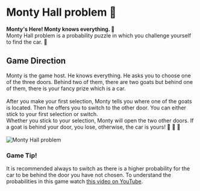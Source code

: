 # Monty Hall problem :door:
**Monty's Here! Monty knows everything. :ghost:**\
Monty Hall problem is a probability puzzle in which you challenge yourself to find the car. :car:

## Game Direction
Monty is the game host. He knows everything. He asks you to choose one of the three doors. 
Behind two of them, there are two goats but behind one of them, there is your fancy prize which is a car.\
\
After you make your first selection, Monty tells you where one of the goats is located. Then he offers you to switch to the other door. You can either stick to your first selection or switch.
\
Whether you stick to your selection, Monty will open the two other doors. If a goat is behind your door, you lose, otherwise, the car is yours! 💯 💯 💯
\
\
![Monty Hall problem](https://upload.wikimedia.org/wikipedia/commons/thumb/3/3f/Monty_open_door.svg/1200px-Monty_open_door.svg.png)
### Game Tip!
It is recommended always to switch as there is a higher probability for the car to be behind the door you have not chosen. To understand the probabilities in this game watch [this video on YouTube](https://youtu.be/4Lb-6rxZxx0).
